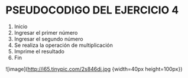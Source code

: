 # PSEUDOCODIGO DEL EJERCICIO 4
1. Inicio
2. Ingresar el primer número
3. Ingresar el segundo número
4. Se realiza la operación de multiplicación 
5. Imprime el resultado
6. Fin

![image](http://i65.tinypic.com/2s846di.jpg {width=40px height=100px})